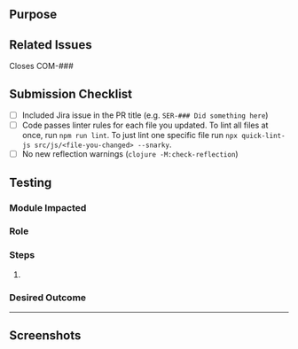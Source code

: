 ## Purpose

<!-- Description of what has been added/changed -->

## Related Issues

Closes COM-###

## Submission Checklist

- [ ] Included Jira issue in the PR title (e.g. `SER-### Did something here`)
- [ ] Code passes linter rules for each file you updated. To lint all files at once, run `npm run lint`. To just lint one specific file run `npx quick-lint-js src/js/<file-you-changed> --snarky`.
- [ ] No new reflection warnings (`clojure -M:check-reflection`)

## Testing

### Module Impacted

<!-- List the Module > Submodule impacted by this test (e.g. Validation > Project Boundary or Subscriptions > Add) -->
<!-- The current list of all Modules is: Account, Home, Subscriptions, Stats, Validation, Reporting, and Admin. -->

### Role

<!-- Admin, User, or Visitor -->

### Steps

<!-- All steps needed to test this PR -->

1.

### Desired Outcome

---

<!-- If needed, add more tests using the format above (Module Impacted, Role, Steps, Desired Outcome) here. -->

## Screenshots
<!-- Add a screen shot when UI changes are included -->
